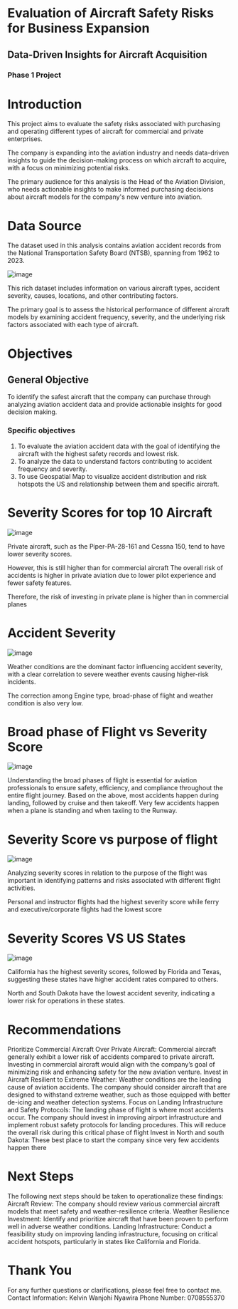 # Evaluation of Aircraft Safety Risks for Business Expansion

## Data-Driven Insights for Aircraft Acquisition

### Phase 1 Project

# Introduction 

This project aims to evaluate the safety risks associated with purchasing and operating different types of aircraft for commercial and private enterprises. 

The company is expanding into the aviation industry and needs data-driven insights to guide the decision-making process on which aircraft to acquire, with a focus on minimizing potential risks.

The primary audience for this analysis is the Head of the Aviation Division, who needs actionable insights to make informed purchasing decisions about aircraft models for the company's new venture into aviation.

# Data Source 

The dataset used in this analysis contains aviation accident records from the National Transportation Safety Board (NTSB), spanning from 1962 to 2023. 

![image](https://github.com/user-attachments/assets/3649f231-5a97-469e-be24-04c1bdb44c83)


This rich dataset includes information on various aircraft types, accident severity, causes, locations, and other contributing factors.

 The primary goal is to assess the historical performance of different aircraft models by examining accident frequency, severity, and the underlying risk factors associated with each type of aircraft.

# Objectives

## General Objective
To identify the safest aircraft that the company can purchase through analyzing aviation accident data and provide actionable insights for good decision making. 
### Specific objectives
1. To evaluate the aviation accident data with the goal of identifying the aircraft with the highest safety records and lowest risk. 
2. To analyze the data to understand factors contributing to accident frequency and severity. 
3. To use Geospatial Map to visualize accident distribution and risk hotspots the US and relationship between them and specific aircraft.

# Severity Scores for top 10 Aircraft

![image](https://github.com/user-attachments/assets/26b089f4-72b0-49a0-9785-b8d8c9d61d1e)

Private aircraft, such as the Piper-PA-28-161 and Cessna 150, tend to have lower severity scores. 

However, this is still higher than for commercial aircraft
 The overall risk of accidents is higher in private aviation due to lower pilot experience and fewer safety features. 

Therefore, the risk of investing in private plane is higher than in commercial planes

# Accident Severity 

![image](https://github.com/user-attachments/assets/7a08769a-a010-4c39-88f9-1a169c1c8672)

Weather conditions are the dominant factor influencing accident severity, with a clear correlation to severe weather events causing higher-risk incidents.

The correction among Engine type, broad-phase of flight and weather condition is also very low. 

# Broad phase of Flight vs Severity Score

![image](https://github.com/user-attachments/assets/fa241ba1-36e4-46ed-93d0-83a8434a3a34)

Understanding the broad phases of flight is essential for aviation professionals to ensure safety, efficiency, and compliance throughout the entire flight journey.
Based on the above, most accidents happen during landing, followed by cruise and then takeoff. Very few accidents happen when a plane is standing and when taxiing to the Runway.

# Severity Score vs purpose of flight 

![image](https://github.com/user-attachments/assets/42942a9a-6666-4ebe-9d6d-a526e9419303)


Analyzing severity scores in relation to the purpose of the flight was important in identifying patterns and risks associated with different flight activities.

Personal and instructor flights had the highest severity score while ferry and executive/corporate flights had the lowest score


# Severity Scores VS US States

![image](https://github.com/user-attachments/assets/c5a6b47a-583e-4007-a0a4-49d6c6602c98)

California has the highest severity scores, followed by Florida and Texas, suggesting these states have higher accident rates compared to others.

North and South Dakota have the lowest accident severity, indicating a lower risk for operations in these states.


# Recommendations

Prioritize Commercial Aircraft Over Private Aircraft: Commercial aircraft generally exhibit a lower risk of accidents compared to private aircraft. Investing in commercial aircraft would align with the company’s goal of minimizing risk and enhancing safety for the new aviation venture.
Invest in Aircraft Resilient to Extreme Weather: Weather conditions are the leading cause of aviation accidents. The company should consider aircraft that are designed to withstand extreme weather, such as those equipped with better de-icing and weather detection systems.
Focus on Landing Infrastructure and Safety Protocols: The landing phase of flight is where most accidents occur. The company should invest in improving airport infrastructure and implement robust safety protocols for landing procedures. This will reduce the overall risk during this critical phase of flight
Invest in North and south Dakota: These best place to start the company since very few accidents happen there


# Next Steps

The following next steps should be taken to operationalize these findings:
 Aircraft Review: The company should review various commercial aircraft models that meet safety and weather-resilience criteria.
Weather Resilience Investment: Identify and prioritize aircraft that have been proven to perform well in adverse weather conditions.
Landing Infrastructure: Conduct a feasibility study on improving landing infrastructure, focusing on critical accident hotspots, particularly in states like California and Florida.

# Thank You

For any further questions or clarifications, please feel free to contact me.
			Contact Information: Kelvin Wanjohi Nyawira
			Phone Number: 0708555370

